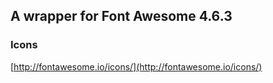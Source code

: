 A wrapper for Font Awesome 4.6.3
-----------

### Icons 
[http://fontawesome.io/icons/](http://fontawesome.io/icons/)